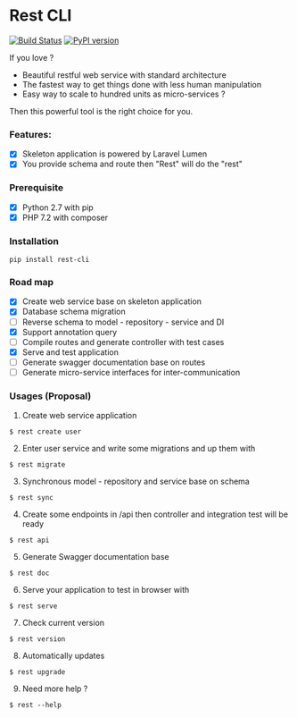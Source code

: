 # Rest CLI
[![Build Status](https://travis-ci.org/loint/rest-cli.svg?branch=master)](https://travis-ci.org/loint/rest-cli) [![PyPI version](https://badge.fury.io/py/rest-cli.svg)](https://badge.fury.io/py/rest-cli)

If you love ?
- Beautiful restful web service with standard architecture
- The fastest way to get things done with less human manipulation
- Easy way to scale to hundred units as micro-services ?

Then this powerful tool is the right choice for you.

### Features:
- [x] Skeleton application is powered by Laravel Lumen
- [x] You provide schema and route then "Rest" will do the "rest"

### Prerequisite
- [x] Python 2.7 with pip
- [x] PHP 7.2 with composer

### Installation
```
pip install rest-cli
```

### Road map
- [x] Create web service base on skeleton application
- [x] Database schema migration
- [ ] Reverse schema to model - repository - service and DI
- [x] Support annotation query
- [ ] Compile routes and generate controller with test cases
- [x] Serve and test application
- [ ] Generate swagger documentation base on routes
- [ ] Generate micro-service interfaces for inter-communication

### Usages (Proposal)
1. Create web service application
```
$ rest create user
```
2. Enter user service and write some migrations and up them with
```
$ rest migrate
```
3. Synchronous model - repository and service base on schema
```
$ rest sync
```
4. Create some endpoints in /api then controller and integration test will be ready
```
$ rest api
```
5. Generate Swagger documentation base
```
$ rest doc
```
6. Serve your application to test in browser with
```
$ rest serve
```
7. Check current version
```
$ rest version
```
8. Automatically updates
```
$ rest upgrade
```
9. Need more help ?
```
$ rest --help
```